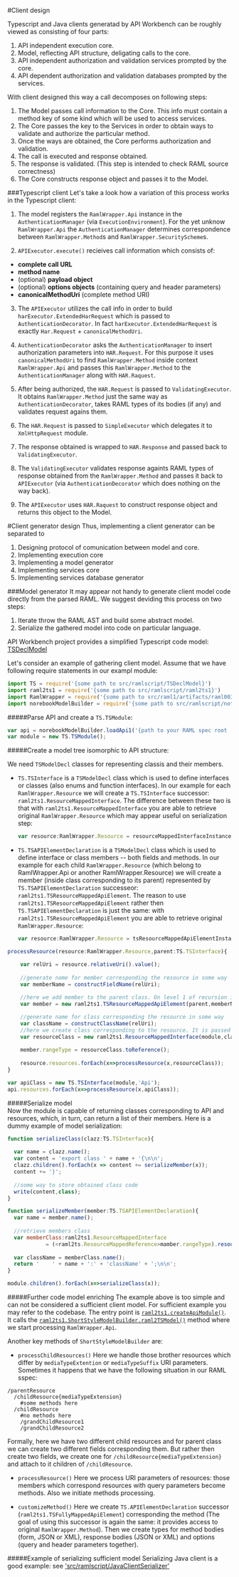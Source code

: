 #Client design

Typescript and Java clients generatad by API Workbench can be roughly viewed as consisting of four parts:

1. API independent execution core.
2. Model, reflecting API structure, deligating calls to the core.
3. API independent authorization and validation services prompted by the core.
4. API dependent authorization and validation databases prompted by the services.

With client designed this way a call decomposes on following steps:

1. The Model passes call information to the Core. This info must contain a method key of some kind which will be used to access services.
2. The Core passes the key to the Services in order to obtain ways to validate and authorize the particular method.
3. Once the ways are obtained, the Core performs authorization and validation.
4. The call is executed and response obtained.
5. The response is validated. (This step is intended to check RAML source correctness)
6. The Core constructs response object and passes it to the Model.

###Typescript client
Let's take a look how a variation of this process works in the Typescript client:

1. The model registers the `RamlWrapper.Api` instance in the `AuthenticationManager` (via `ExecutionEnvironment`).
For the yet unknow `RamlWrapper.Api` the `AuthenticationManager` determines correspondence between `RamlWrapper.Method`s and `RamlWrapper.SecurityScheme`s.

2. `APIExecutor.execute()` recieives call information which consists of:
  * **complete call URL**
  * **method name**
  * (optional) **payload object**
  * (optional) **options objects** (containing query and header parameters)
  * **canonicalMethodUri** (complete method URI)

3. The `APIExecutor` utilizes the call info in order to build `harExecutor.ExtendedHarRequest` which is passed to `AuthenticationDecorator`. In fact `harExecutor.ExtendedHarRequest` is exactly `Har.Request` + `canonicalMethodUri`.

4. `AuthenticationDecorator` asks the `AuthenticationManager` to insert authorization parameters into `HAR.Request`. For this purpose it uses `canonicalMethodUri` to find `RamlWrapper.Method` inside context `RamlWrapper.Api` and passes this `RamlWrapper.Method` to the `AuthenticationManager` along with `HAR.Raquest`.

5. After being authorized, the `HAR.Request` is passed to `ValidatingExecutor`. It obtains `RamlWrapper.Method` just the same way as `AuthenticationDecorator`, takes RAML types of its bodies (if any) and validates request agains them.

6. The `HAR.Request` is passed to `SimpleExecutor` which delegates it to `XmlHttpRequest` module.

7. The response obtained is wrapped to `HAR.Response` and passed back to `ValidatingExecutor`.

8. The `ValidatingExecutor` validates response againts RAML types of response obtained from the `RamlWrapper.Method` and passes it back to `APIExecutor` (via `AuthenticationDecorator` which does nothing on the way back).

9. The `APIExecutor` uses `HAR.Raquest` to construct response object and returns this object to the Model.


#Client generator design
Thus, implementing a client generator can be separated to

1. Designing protocol of comunication between model and core.
2. Implementing execution core
3. Implementing a model generator
4. Implementing services core
3. Implementing services database generator


###Model generator
It may appear not handy to generate client model code directly from the parsed RAML. We suggest deviding this process on two steps:

1. Iterate throw the RAML AST and build some abstract model.
2. Serialize the gathered model into code on particular language.

API Workbench project provides a simplified Typescript code model: [TSDeclModel](https://github.com/mulesoft-labs/api-workbench/blob/master/src/ramlscript/TSDeclModel.ts)

Let's consider an example of gathering client model. Assume that we have following require statements in our exampl module:
```javascript
import TS = require('{some path to src/ramlscript/TSDeclModel}')
import raml2ts1 = require('{some path to src/ramlscript/raml2ts1}')
import RamlWrapper = require('{some path to src/raml1/artifacts/raml003Parser}')
import norebookModelBuilder = require('{some path to src/ramlscript/notebookModelBuilder}')
```

#####Parse API and create a `TS.TSModule`:
  ```javascript
  var api = norebookModelBuilder.loadApi1('{path to your RAML spec root .raml file}')
  var module = new TS.TSModule();
  ```

#####Create a model tree isomorphic to API structure:

We need `TSModelDecl` classes for representing classis and their members.

* `TS.TSInterface` is a `TSModelDecl` class which is used to define interfaces or classes (also enums and function interfaces). In our example for each `RamlWrapper.Resource` we will create a `TS.TSInterface` successor: `raml2ts1.ResourceMappedInterface`. The difference between these two is that with `raml2ts1.ResourceMappedInterface` you are able to retrieve original `RamlWrapper.Resource` which may appear useful on serialization step:
 
  ```javascript
  var resource:RamlWrapper.Resource = resourceMappedInterfaceInstance.original().originalResource;
  ```

* `TS.TSAPIElementDeclaration` is a `TSModelDecl` class which is used to define interface or class members -- both fields and methods. In our example for each child `RamlWrapper.Resource` (which belong to RamlWrapper.Api or another RamlWrapper.Resource) we will create a member (inside class corresponding to its parent) represented by `TS.TSAPIElementDeclaration` successeor: `raml2ts1.TSResourceMappedApiElement`. The reason to use `raml2ts1.TSResourceMappedApiElement` rather then `TS.TSAPIElementDeclaration` is just the same: with `raml2ts1.TSResourceMappedApiElement` you are able to retrieve original `RamlWrapper.Resource`:
  ```javascript
  var resource:RamlWrapper.Resource = tsResourceMappedApiElementInstance.originalResource;
  ```


```javascript
processResource(resource:RamlWrapper.Resource,parent:TS.TSInterface){

    var relUri = resource.relativeUri().value();	
	
    //generate name for member corresponding the resource in some way
    var memberName = constructFieldName(relUri);
	
    //here we add member to the parent class. On level 1 of recursion it is `apiClass`
    var member = new raml2ts1.TSResourceMappedApiElement(parent,memberName,resource);

    //generate name for class corresponding the resource in some way
    var className = constructClassName(relUri);
    //here we create class corresponding to the resource. It is passed to next level of recursion.
    var resourceClass =	new raml2ts1.ResourceMappedInterface(module,className,member);
    
    member.rangeType = resourceClass.toReference();
	
    resource.resources.forEach(x=>processResource(x,resourceClass));
}

var apiClass = new TS.TSInterface(module,'Api');
api.resources.forEach(x=>processResource(x,apiClass));
```

#####Serialize model  
Now the module is capable of returning classes corresponding to API and resources, which, in turn, can return a list of their members. Here is a dummy example of model serialization:
```javascript
function serializeClass(clazz:TS.TSInterface){
  
  var name = clazz.name();
  var content = 'export class ' + name + '{\n\n';
  clazz.children().forEach(x => content += serializeMember(x));
  content += '}';
  
  //some way to store obtained class code
  write(content,class);
}

function serializeMember(member:TS.TSAPIElementDeclaration){
  var name = member.name();
  
  //retrieve members class
  var memberClass:raml2ts1.ResourceMappedInterface
            = (<raml2ts.ResourceMappedReference>mamber.rangeType).resourceInterface();
  
  var className = memberClass.name();
  return '    ' + name + ':' + 'className' + ';\n\n';
}

module.children().forEach(x=>serializeClass(x));
```

#####Further code model enriching
The example above is too simple and can not be considered a sufficient client model. For sufficient example you may refer to the codebase. The entry point is [`raml2ts1.createApiModule()`](https://github.com/mulesoft-labs/api-workbench/blob/master/src/ramlscript/raml2ts1.ts#L159). It calls the [`raml2ts1.ShortStyleModelBuilder.raml2TSModel()`](https://github.com/mulesoft-labs/api-workbench/blob/master/src/ramlscript/raml2ts1.ts#L683) method where we start processing `RamlWrapper.Api`.

Another key methods of `ShortStyleModelBuilder` are:

* `processChildResources()` Here we handle those brother resources which differ by `mediaTypeExtention` or `mediaTypeSuffix` URI parameters. Sometimes it happens that we have the following situation in our RAML sspec:
```
/parentResource
  /childResource{mediaTypeExtension}
    #some methods here
  /childResource
    #no methods here
    /grandChildResource1
    /grandChildResource2
```
Formally, here we have two different child resources and for parent class we can create two different fields corresponding them. But rather then create two fields, we create one for `/childResource{mediaTypeExtension}` and attach to it children of `/childResource`.

* `processResource()` Here we process URI parameters of resources: those members which correspond resources with query parameters become methods. Also we initiate methods processing.
 

* `customizeMethod()` Here we create `TS.APIElementDeclaration` successor (`raml2ts1.TSFullyMappedApiElement`) corresponding the method (The goal of using this successor is again the same: it provides access to original `RamlWrapper.Method`). Then we create types for method bodies (form, JSON or XML), response bodies (JSON or XML) and options (query and header parameters together).

#####Example of serializing sufficient model
Serializing Java client is a good example: see ['src/ramlscript/JavaClientSerializer'](https://github.com/mulesoft-labs/api-workbench/blob/master/src/ramlscript/JavaClientSerializer.ts)
